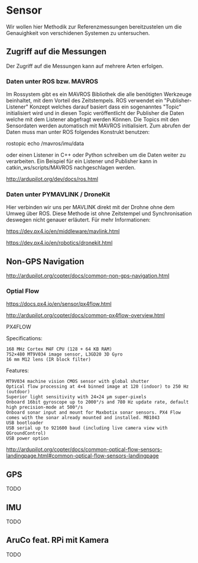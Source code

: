 # Sensor
Wir wollen hier Methodik zur Referenzmessungen bereitzustelen um die Genauighkeit von verschidenen Systemen zu untersuchen.
## Zugriff auf die Messungen
Der Zugriff auf die Messungen kann auf mehrere Arten erfolgen. 
### Daten unter ROS bzw. MAVROS
Im Rossystem gibt es ein MAVROS Bibliothek die alle benötigten Werkzeuge beinhaltet, mit dem Vorteil des Zeitstempels.
ROS verwendet ein "Publisher-Listener" Konzept welches darauf basiert dass ein sogenanntes "Topic" initialisiert wird und in diesen Topic veröffentlicht der Publisher die Daten welche mit dem Listener abgefragt werden Können. Die Topics mit den Sensordaten werden automatisch mit MAVROS initialisiert. Zum abrufen der Daten muss man unter ROS folgendes Konstrukt benutzen:

rostopic echo /mavros/imu/data

oder einen Listener in C++ oder Python schreiben um die Daten weiter zu verarbeiten. Ein Beispiel für ein Listener und Publisher kann in catkin_ws/scripts/MAVROS nachgeschlagen werden.

http://ardupilot.org/dev/docs/ros.html
### Daten unter PYMAVLINK / DroneKit
Hier verbinden wir uns per MAVLINK direkt mit der Drohne ohne dem Umweg über ROS. Diese Methode ist ohne Zeitstempel und Synchronisation deswegen nicht genauer erläutert. Für mehr Informationen:

https://dev.px4.io/en/middleware/mavlink.html

https://dev.px4.io/en/robotics/dronekit.html
## Non-GPS Navigation
http://ardupilot.org/copter/docs/common-non-gps-navigation.html
### Optial Flow
https://docs.px4.io/en/sensor/px4flow.html

http://ardupilot.org/copter/docs/common-px4flow-overview.html

PX4FLOW

Specifications:

    168 MHz Cortex M4F CPU (128 + 64 KB RAM)
    752×480 MT9V034 image sensor, L3GD20 3D Gyro
    16 mm M12 lens (IR block filter)

Features:

    MT9V034 machine vision CMOS sensor with global shutter
    Optical flow processing at 4×4 binned image at 120 (indoor) to 250 Hz (outdoor)
    Superior light sensitivity with 24×24 μm super-pixels
    Onboard 16bit gyroscope up to 2000°/s and 780 Hz update rate, default high precision-mode at 500°/s
    Onboard sonar input and mount for Maxbotix sonar sensors. PX4 Flow comes with the sonar already mounted and installed. MB1043
    USB bootloader
    USB serial up to 921600 baud (including live camera view with QGroundControl)
    USB power option


http://ardupilot.org/copter/docs/common-optical-flow-sensors-landingpage.html#common-optical-flow-sensors-landingpage
## GPS
TODO
## IMU
TODO
## AruCo feat. RPi mit Kamera
TODO

